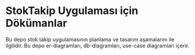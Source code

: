 # StokTakip Uygulaması için Dökümanlar
Bu depo stok takip uygulamasının planlama ve tasarım aşamalarını ile ilgilidir.
Bu depo er-diagramları, db-diagramları, use-case diagramları içerir. 
